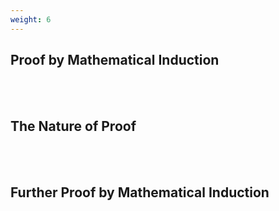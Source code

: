 ```yaml
---
weight: 6
---
```


## Proof by Mathematical Induction
<br><br>

## The Nature of Proof
<br><br>

## Further Proof by Mathematical Induction
<br><br>